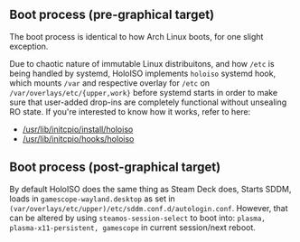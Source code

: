 ## Boot process (pre-graphical target)
The boot process is identical to how Arch Linux boots, for one slight exception.

Due to chaotic nature of immutable Linux distribuitons, and how `/etc` is being handled by systemd, HoloISO implements `holoiso` systemd hook, which mounts `/var` and respective overlay for `/etc` on `/var/overlays/etc/{upper,work}` before systemd starts in order to make sure that user-added drop-ins are completely functional without unsealing RO state.
If you're interested to know how it works, refer to here:

- [/usr/lib/initcpio/install/holoiso](https://github.com/HoloISO/postcopy/blob/beta/usr/lib/initcpio/install/holoiso)
- [/usr/lib/initcpio/hooks/holoiso](https://github.com/HoloISO/postcopy/blob/beta/usr/lib/initcpio/hooks/holoiso)

## Boot process (post-graphical target)
By default HoloISO does the same thing as Steam Deck does, Starts SDDM, loads in `gamescope-wayland.desktop` as set in `(var/overlays/etc/upper)/etc/sddm.conf.d/autologin.conf`. However, that can be altered by using `steamos-session-select` to boot into: `plasma, plasma-x11-persistent, gamescope` in current session/next reboot.
